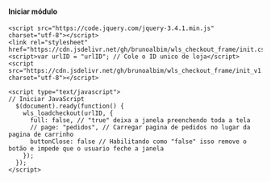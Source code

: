 #### Iniciar módulo

    <script src="https://code.jquery.com/jquery-3.4.1.min.js" charset="utf-8"></script>
    <link rel="stylesheet" href="https://cdn.jsdelivr.net/gh/brunoalbim/wls_checkout_frame/init.css">
    <script>var urlID = "urlID"; // Cole o ID unico de loja</script>
    <script src="https://cdn.jsdelivr.net/gh/brunoalbim/wls_checkout_frame/init_v1.0.2.js" charset="utf-8"></script>
    
    <script type="text/javascript">
    // Iniciar JavaScript
      $(document).ready(function() {
        wls_loadcheckout(urlID, {
          full: false, // "true" deixa a janela preenchendo toda a tela
          // page: "pedidos", // Carregar pagina de pedidos no lugar da pagina de carrinho
          buttonClose: false // Habilitando como "false" isso remove o botão e impede que o usuario feche a janela
        });
      });
    </script>
